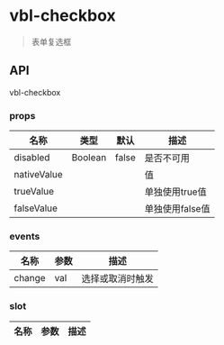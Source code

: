 # vbl-checkbox

>表单复选框

## API

vbl-checkbox

### props
|名称|类型|默认|描述
|----|----|----|----
|disabled|Boolean|false|是否不可用
|nativeValue|||值
|trueValue|||单独使用true值
|falseValue|||单独使用false值

### events
|名称|参数|描述
|----|----|----
|change|val|选择或取消时触发

### slot
|名称|参数|描述
|----|----|----

